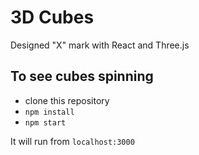 # 3D Cubes

Designed "X" mark with React and Three.js

## To see cubes spinning

- clone this repository
- `npm install`
- `npm start`

It will run from `localhost:3000`
